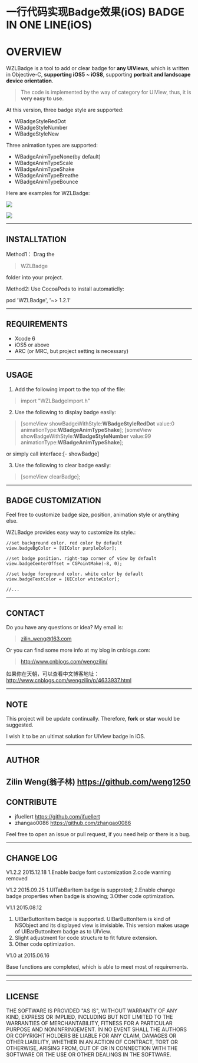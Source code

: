 一行代码实现Badge效果(iOS)
BADGE IN ONE LINE(iOS)
===================
OVERVIEW
===================
WZLBadge is a tool to add or clear badge for **any UIViews**, which is written in Objective-C, **supporting iOS5 ~ iOS8**, supporting **portrait and landscape device orientation**.

> The code is implemented by the way of category for UIView, thus, 
it is **very easy to use**.

At this version, three badge style are supported:

 - WBadgeStyleRedDot
 - WBadgeStyleNumber
 - WBadgeStyleNew

Three animation types are supported:

 - WBadgeAnimTypeNone(by default)
 - WBadgeAnimTypeScale
 - WBadgeAnimTypeShake
 - WBadgeAnimTypeBreathe
 - WBadgeAnimTypeBounce
 

Here are examples for WZLBadge:

![](http://chuantu.biz/t2/22/1450054496x1822613157.gif)

![](http://chuantu.biz/t2/22/1450054525x-1376436645.gif)

----------


INSTALLTATION
-------------
Method1：
Drag the 
> WZLBadge

 folder into your project.

Method2:
Use CocoaPods to install automaticlly:

pod 'WZLBadge', '~> 1.2.1'

----------

REQUIREMENTS
-------------------

 - Xcode 6
 - iOS5 or above
 - ARC (or MRC, but project setting is necessary)

----------


USAGE
-------------

 1. Add the following import to the top of the file:
> import "WZLBadgeImport.h"

 2. Use the following to display badge easily:

> [someView showBadgeWithStyle:**WBadgeStyleRedDot** value:0 animationType:**WBadgeAnimTypeShake**];
> [someView showBadgeWithStyle:**WBadgeStyleNumber** value:99 animationType:**WBadgeAnimTypeShake**];

or simply call interface:[- showBadge]
 
3. Use the following to clear badge easily:
 

> [someView clearBadge];


----------


BADGE CUSTOMIZATION
--------------------
Feel free to customize badge size, position, animation style or anything else.

WZLBadge provides easy way to customize its style.:

    //set background color. red color by default
    view.badgeBgColor = [UIColor purpleColor];
    
    //set badge position. right-top corner of view by default
    view.badgeCenterOffset = CGPointMake(-8, 0);

	//set badge foreground color. white color by default
	view.badgeTextColor = [UIColor whiteColor];

	//...

----------
CONTACT
--------------------
Do you have any questions or idea? My email is: 

> zilin_weng@163.com

 Or you can find some more info at my blog in cnblogs.com:
 
> http://www.cnblogs.com/wengzilin/

如果你在天朝，可以查看中文博客地址：
http://www.cnblogs.com/wengzilin/p/4633937.html

----------
NOTE
--------------------
This project will be update continually. Therefore, **fork** or **star** would be suggested.

I wish it to be an ultimat solution for UIView badge in iOS.

----------
AUTHOR
--------------------
Zilin Weng(翁子林) https://github.com/weng1250
----------

CONTRIBUTE
--------------------
 - jfuellert https://github.com/jfuellert
 - zhangao0086 https://github.com/zhangao0086

Feel free to open an issue or pull request, if you need help or there is a bug.

----------
CHANGE LOG
--------------------
V1.2.2  2015.12.18
 1.Enable badge font customization
 2.code warning removed

V1.2  2015.09.25
 1.UITabBarItem badge is supproted;
 2.Enable change badge properties when badge is showing;
 3.Other code optimization.

V1.1  2015.08.12

 1. UIBarButtonItem badge is supported. UIBarButtonItem is kind of NSObject and its displayed view is invisiable. This version makes usage of UIBarButtonItem badge as to UIView.
 2. Slight adjustment for code structure to fit future extension.
 3. Other code optimization.



V1.0  at 2015.06.16

Base functions are completed, which is able to meet most of requirements.

----------
----------
LICENSE
--------------------
THE SOFTWARE IS PROVIDED "AS IS", WITHOUT WARRANTY OF ANY KIND, EXPRESS OR IMPLIED, INCLUDING BUT NOT LIMITED TO THE WARRANTIES OF MERCHANTABILITY, FITNESS FOR A PARTICULAR PURPOSE AND NONINFRINGEMENT. IN NO EVENT SHALL THE AUTHORS OR COPYRIGHT HOLDERS BE LIABLE FOR ANY CLAIM, DAMAGES OR OTHER LIABILITY, WHETHER IN AN ACTION OF CONTRACT, TORT OR OTHERWISE, ARISING FROM, OUT OF OR IN CONNECTION WITH THE SOFTWARE OR THE USE OR OTHER DEALINGS IN THE SOFTWARE.
